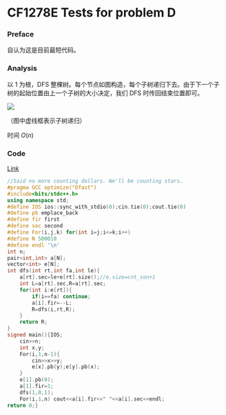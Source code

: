 # CF1278E Tests for problem D

### Preface

自认为这是目前最短代码。

### Analysis

以 $1$ 为根，DFS 整棵树。每个节点如图构造，每个子树递归下去。由于下一个子树的起始位置由上一个子树的大小决定，我们 DFS 时传回结束位置即可。

![](https://cdn.luogu.com.cn/upload/image_hosting/f62cuqs9.png)

（图中虚线框表示子树递归）

时间 $O(n)$

### Code

[Link](https://codeforces.com/contest/1278/submission/150411285)

```cpp
//Said no more counting dollars. We'll be counting stars.
#pragma GCC optimize("Ofast")
#include<bits/stdc++.h>
using namespace std;
#define IOS ios::sync_with_stdio(0);cin.tie(0);cout.tie(0)
#define pb emplace_back
#define fir first
#define sec second
#define For(i,j,k) for(int i=j;i<=k;i++)
#define N 500010
#define endl '\n'
int n;
pair<int,int> a[N];
vector<int> e[N];
int dfs(int rt,int fa,int le){
	a[rt].sec=le+e[rt].size();//e.size=cnt_son+1
	int L=a[rt].sec,R=a[rt].sec;
	for(int i:e[rt]){
		if(i==fa) continue;
		a[i].fir=--L;
		R=dfs(i,rt,R);
	}
	return R;
}
signed main(){IOS;
	cin>>n;
	int x,y;
	For(i,1,n-1){
		cin>>x>>y;
		e[x].pb(y);e[y].pb(x);
	}
	e[1].pb(0);
	a[1].fir=1;
	dfs(1,0,1);
	For(i,1,n) cout<<a[i].fir<<" "<<a[i].sec<<endl;
return 0;}
```